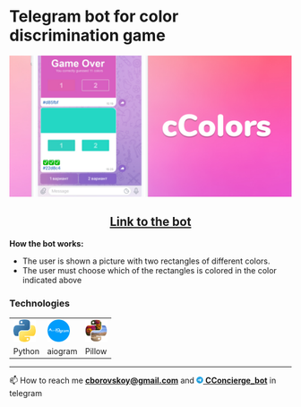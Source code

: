 # Telegram bot for color discrimination game

<a href="https://t.me/cColors_bot" target="_blank">
  <img src="https://github.com/cborovskoy/cborovskoy/blob/509e144665508369d03a7f8950f6ef947ef2d717/pics/projects/bot-ccolors.jpg" />
</a>

<h2 align="center"><a href="https://t.me/cColors_bot" target="_blank">Link to the bot</a></h2>


**How the bot works:**
- The user is shown a picture with two rectangles of different colors.
- The user must choose which of the rectangles is colored in the color indicated above

### Technologies
<table>
<tr>
  <td><img src="https://github.com/cborovskoy/cborovskoy/blob/17307616633d5fb4d2bd38643a2a3729d546a094/pics/logo_python.svg"
           alt="Logo Python" width="40" height="40"/></td>
  <td><img src="https://github.com/cborovskoy/cborovskoy/blob/246a967fcff149831ddbe7e6f8522694223932f2/pics/logo_aiogram.png"
           alt="Logo aiogram" width="40" height="40"/></td>
  <td><img src="https://github.com/cborovskoy/cborovskoy/blob/509e144665508369d03a7f8950f6ef947ef2d717/pics/logo_pillow.png"
           alt="Logo Pillow" width="40" height="40"/></td>
</tr> 
<tr>
  <td>Python</td>
  <td>aiogram</td>
  <td>Pillow</td>
</tr>
</table>

<hr>

📫 How to reach me **cborovskoy@gmail.com** and <a href="https://t.me/cconcierge_bot" target="_blank">
  <img src="https://github.com/cborovskoy/cborovskoy/blob/186172a344fa06712b4fafa38ac876ca4198f6c9/pics/logo_telegram.svg" width="12" height="12" />
  **CConcierge_bot**</a> in telegram 
